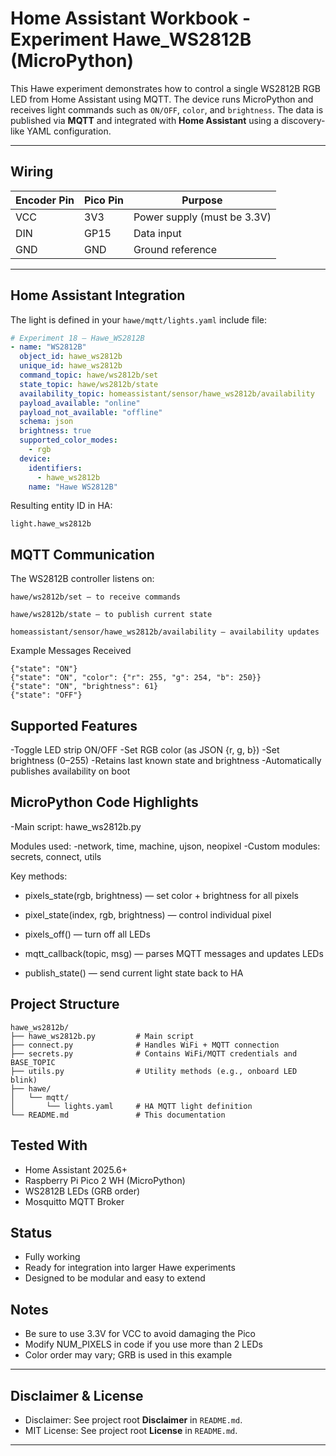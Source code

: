 # Home Assistant Workbook - Experiment Hawe_WS2812B (MicroPython)

This Hawe experiment demonstrates how to control a single WS2812B RGB LED from Home Assistant using MQTT. 
The device runs MicroPython and receives light commands such as `ON/OFF`, `color`, and `brightness`.
The data is published via **MQTT** and integrated with **Home Assistant** using a discovery-like YAML configuration.

---

## Wiring

| Encoder Pin | Pico Pin | Purpose                 |
|-------------|----------|--------------------------|
| VCC         | 3V3      | Power supply (must be 3.3V) |
| DIN         | GP15     | Data input               |
| GND         | GND      | Ground reference         |

---

## Home Assistant Integration

The light is defined in your `hawe/mqtt/lights.yaml` include file:

```yaml
# Experiment 18 – Hawe_WS2812B
- name: "WS2812B"
  object_id: hawe_ws2812b
  unique_id: hawe_ws2812b
  command_topic: hawe/ws2812b/set
  state_topic: hawe/ws2812b/state
  availability_topic: homeassistant/sensor/hawe_ws2812b/availability
  payload_available: "online"
  payload_not_available: "offline"
  schema: json
  brightness: true
  supported_color_modes:
    - rgb
  device:
    identifiers:
      - hawe_ws2812b
    name: "Hawe WS2812B"
```

Resulting entity ID in HA:
```
light.hawe_ws2812b
```

## MQTT Communication

The WS2812B controller listens on:

    hawe/ws2812b/set — to receive commands

    hawe/ws2812b/state — to publish current state

    homeassistant/sensor/hawe_ws2812b/availability — availability updates

Example Messages Received
```
{"state": "ON"}
{"state": "ON", "color": {"r": 255, "g": 254, "b": 250}}
{"state": "ON", "brightness": 61}
{"state": "OFF"}
```

## Supported Features

-Toggle LED strip ON/OFF
-Set RGB color (as JSON {r, g, b})
-Set brightness (0–255)
-Retains last known state and brightness
-Automatically publishes availability on boot

## MicroPython Code Highlights

-Main script: hawe_ws2812b.py

Modules used:
-network, time, machine, ujson, neopixel
-Custom modules: secrets, connect, utils

Key methods:

- pixels_state(rgb, brightness) — set color + brightness for all pixels
- pixel_state(index, rgb, brightness) — control individual pixel

- pixels_off() — turn off all LEDs
- mqtt_callback(topic, msg) — parses MQTT messages and updates LEDs
- publish_state() — send current light state back to HA

## Project Structure
```
hawe_ws2812b/
├── hawe_ws2812b.py         # Main script
├── connect.py              # Handles WiFi + MQTT connection
├── secrets.py              # Contains WiFi/MQTT credentials and BASE_TOPIC
├── utils.py                # Utility methods (e.g., onboard LED blink)
├── hawe/
│   └── mqtt/
│       └── lights.yaml     # HA MQTT light definition
└── README.md               # This documentation
```

## Tested With

- Home Assistant 2025.6+
- Raspberry Pi Pico 2 WH (MicroPython)
- WS2812B LEDs (GRB order)
- Mosquitto MQTT Broker

## Status

- Fully working
- Ready for integration into larger Hawe experiments
- Designed to be modular and easy to extend

## Notes

- Be sure to use 3.3V for VCC to avoid damaging the Pico
- Modify NUM_PIXELS in code if you use more than 2 LEDs
- Color order may vary; GRB is used in this example

---

## Disclaimer & License

- Disclaimer: See project root **Disclaimer** in `README.md`.
- MIT License: See project root **License** in `README.md`.

---
